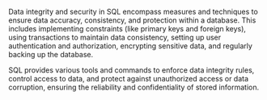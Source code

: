 Data integrity and security in SQL encompass measures and techniques to ensure data accuracy, consistency, and protection within a database. This includes implementing constraints (like primary keys and foreign keys), using transactions to maintain data consistency, setting up user authentication and authorization, encrypting sensitive data, and regularly backing up the database.

SQL provides various tools and commands to enforce data integrity rules, control access to data, and protect against unauthorized access or data corruption, ensuring the reliability and confidentiality of stored information.